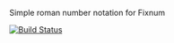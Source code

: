 Simple roman number notation for Fixnum

[![Build Status](https://semaphoreci.com/api/v1/sauloarruda/roman/branches/develop/badge.svg)](https://semaphoreci.com/sauloarruda/roman)